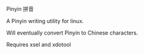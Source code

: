 Pinyin 拼音

A Pinyin writing utility for linux.

Will eventually convert Pinyin to Chinese characters.


Requires xsel and xdotool
